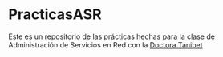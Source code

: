 # PracticasASR
Este es un repositorio de las prácticas hechas para la clase de Administración de Servicios en Red con la [Doctora Tanibet](https://github.com/dratani)
